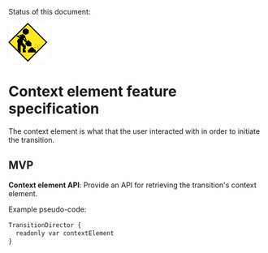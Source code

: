 Status of this document:

![](../_assets/under-construction-flashing-barracade-animation.gif)

# Context element feature specification

The context element is what that the user interacted with in order to initiate the transition.

## MVP

**Context element API**: Provide an API for retrieving the transition's context element.

Example pseudo-code:

```
TransitionDirector {
  readonly var contextElement
}
```
